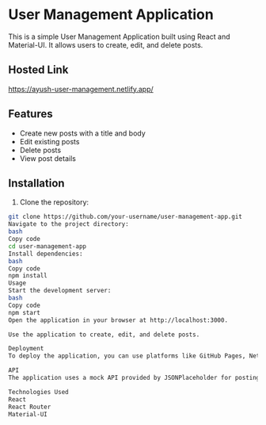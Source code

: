 # User Management Application

This is a simple User Management Application built using React and Material-UI. It allows users to create, edit, and delete posts.

## Hosted Link

https://ayush-user-management.netlify.app/

## Features

- Create new posts with a title and body
- Edit existing posts
- Delete posts
- View post details

## Installation

1. Clone the repository:

```bash
git clone https://github.com/your-username/user-management-app.git
Navigate to the project directory:
bash
Copy code
cd user-management-app
Install dependencies:
bash
Copy code
npm install
Usage
Start the development server:
bash
Copy code
npm start
Open the application in your browser at http://localhost:3000.

Use the application to create, edit, and delete posts.

Deployment
To deploy the application, you can use platforms like GitHub Pages, Netlify, or Vercel. Ensure that you have set up deployment configurations accordingly.

API
The application uses a mock API provided by JSONPlaceholder for posting and fetching data.

Technologies Used
React
React Router
Material-UI
